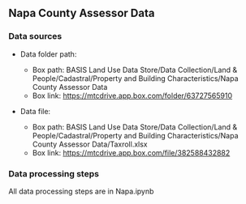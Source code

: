 ## Napa County Assessor Data

### Data sources

- Data folder path: 
	- Box path: BASIS Land Use Data Store/Data Collection/Land & People/Cadastral/Property and Building Characteristics/Napa County Assessor Data
	- Box link: https://mtcdrive.app.box.com/folder/63727565910

- Data file:
	- Box path: BASIS Land Use Data Store/Data Collection/Land & People/Cadastral/Property and Building Characteristics/Napa County Assessor Data/Taxroll.xlsx
	- Box link: https://mtcdrive.app.box.com/file/382588432882

### Data processing steps

All data processing steps are in Napa.ipynb

